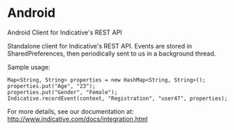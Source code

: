Android
=======

Android Client for Indicative's REST API

Standalone client for Indicative's REST API.  Events are stored in SharedPreferences, then periodically sent to us in a background thread.

Sample usage: 

    Map<String, String> properties = new HashMap<String, String>();
    properties.put("Age", "23");
    properties.put("Gender", "Female");
    Indicative.recordEvent(context, "Registration", "user47", properties);
  
For more details, see our documentation at: http://www.indicative.com/docs/integration.html

